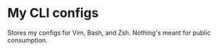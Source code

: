 # My CLI configs

Stores my configs for Vim, Bash, and Zsh. Nothing's meant for public consumption. 
